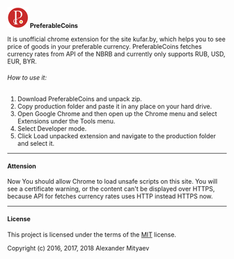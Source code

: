 ![PreferableCoins](source/icon_48.png)   **PreferableCoins**

It is unofficial chrome extension for the site kufar.by, which helps you to see price of goods in your preferable currency. PreferableCoins fetches currency rates from API of the NBRB and currently only supports RUB, USD, EUR, BYR.

###### How to use it:

1. Download PreferableCoins and unpack zip.
2. Copy production folder and paste it in any place on your hard drive.
3. Open Google Chrome and then open up the Chrome menu and select Extensions under the Tools menu.
4. Select Developer mode.
5. Click Load unpacked extension and navigate to the production folder and select it.

***
#### Attension

Now You should allow Chrome to load unsafe scripts on this site. You will see a certificate warning, or  the content can't be displayed over HTTPS, because API for fetches currency rates uses HTTP instead HTTPS now.

***
#### License

This project is licensed under the terms of the [MIT](https://opensource.org/licenses/MIT) license.

Copyright (c) 2016, 2017, 2018 Alexander Mityaev
